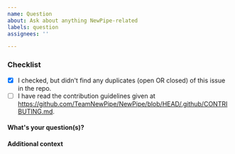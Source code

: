 ```yaml
---
name: Question
about: Ask about anything NewPipe-related
labels: question
assignees: ''

---
```


<!-- IF YOU DON'T FILL IN THE TEMPLATE PROPERLY, YOUR ISSUE IS LIABLE TO BE CLOSED. If you feel tired/lazy right now, open your issue some other time. We'll wait. -->

<!-- The comments between these brackets won't show up in the submitted issue (as you can see in the Preview). -->

### Checklist
<!-- This checklist is COMPULSORY. The first box has been checked for you to show you how it is done. -->

- [x] I checked, but didn't find any duplicates (open OR closed) of this issue in the repo. <!-- Seriously, check. O_O (If there's already an issue but you'd like to see if something changed, just make a comment on the issue instead of opening a new one.) -->
- [ ] I have read the contribution guidelines given at https://github.com/TeamNewPipe/NewPipe/blob/HEAD/.github/CONTRIBUTING.md.

#### What's your question(s)?


#### Additional context
<!-- Add any other context, like screenshots or links, about the question here.
Example: *Here's a photo of my cat!* -->
